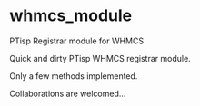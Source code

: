 whmcs_module
============

PTisp Registrar module for WHMCS

Quick and dirty PTisp WHMCS registrar module.

Only a few methods implemented.

Collaborations are welcomed...